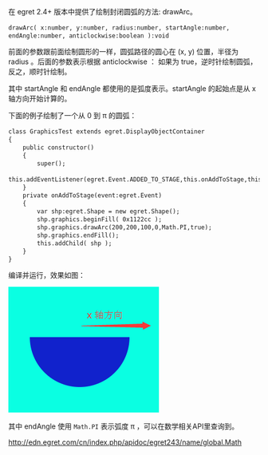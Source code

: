 在 egret 2.4+ 版本中提供了绘制封闭圆弧的方法: drawArc。

```
drawArc( x:number, y:number, radius:number, startAngle:number, endAngle:number, anticlockwise:boolean ):void
```

前面的参数跟前面绘制圆形的一样，圆弧路径的圆心在 (x, y) 位置，半径为 radius 。后面的参数表示根据 anticlockwise ： 如果为 true，逆时针绘制圆弧，反之，顺时针绘制。

其中 startAngle 和 endAngle 都使用的是弧度表示。startAngle 的起始点是从 x 轴方向开始计算的。

下面的例子绘制了一个从 0 到 π 的圆弧：

```
class GraphicsTest extends egret.DisplayObjectContainer
{
    public constructor()
    {
        super();
        this.addEventListener(egret.Event.ADDED_TO_STAGE,this.onAddToStage,this);
    }
    private onAddToStage(event:egret.Event)
    {
        var shp:egret.Shape = new egret.Shape();
        shp.graphics.beginFill( 0x1122cc );
        shp.graphics.drawArc(200,200,100,0,Math.PI,true);
        shp.graphics.endFill();
        this.addChild( shp );
    }
}
```

编译并运行，效果如图：

![](55fa85513f04e.png)

其中 endAngle 使用 `Math.PI` 表示弧度 π ，可以在数学相关API里查询到。

http://edn.egret.com/cn/index.php/apidoc/egret243/name/global.Math